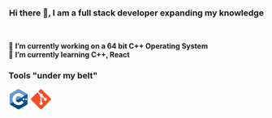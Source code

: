 <h3 align="center">Hi there 👋, I am a full stack developer expanding my knowledge</h3><br>


🔭 **I’m currently working on a 64 bit C++ Operating System**\
🌱 **I’m currently learning C++, React**

<h3 align = "left"> Tools "under my belt"</h3>
<img width = 40 height = 40 src = "https://github.com/devicons/devicon/blob/master/icons/cplusplus/cplusplus-original.svg"/>
<img width = 40 height = 40 src = "https://github.com/devicons/devicon/blob/master/icons/git/git-original.svg"/>
